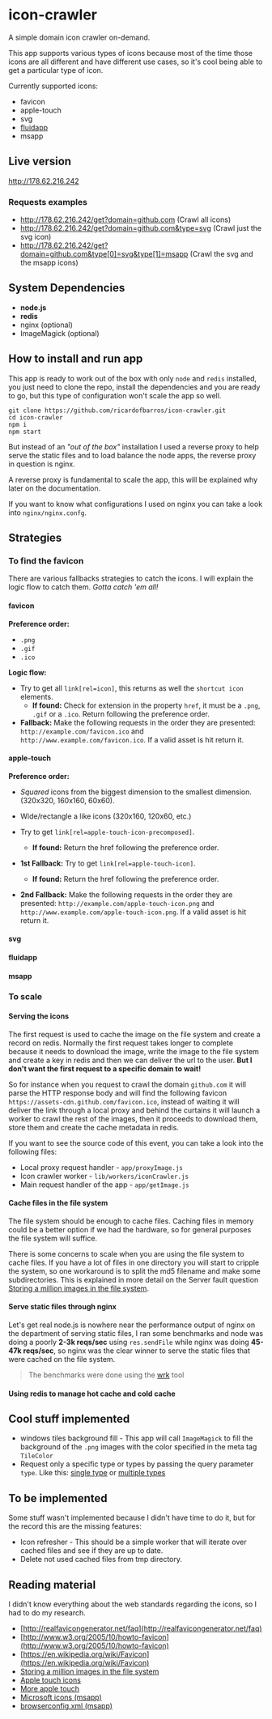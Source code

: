 # icon-crawler

A simple domain icon crawler on-demand.

This app supports various types of icons because most of the time those icons are all different and have different use cases, so it's cool being able to get a particular type of icon.

Currently supported icons:

- favicon
- apple-touch
- svg
- [fluidapp](http://fluidapp.com/)
- msapp

## Live version
http://178.62.216.242

### Requests examples
- http://178.62.216.242/get?domain=github.com (Crawl all icons)
- http://178.62.216.242/get?domain=github.com&type=svg (Crawl just the svg icon)
- http://178.62.216.242/get?domain=github.com&type[0]=svg&type[1]=msapp (Crawl the svg and the msapp icons)

## System Dependencies
- **node.js**
- **redis**
- nginx (optional)
- ImageMagick (optional)

## How to install and run app

This app is ready to work out of the box with only `node` and `redis` installed, you just need to clone the repo, install the dependencies and you are ready to go, but this type of configuration won't scale the app so well.

```shell
git clone https://github.com/ricardofbarros/icon-crawler.git
cd icon-crawler
npm i
npm start
```

But instead of an _"out of the box"_ installation I used a reverse proxy to help serve the static files  and to load balance the node apps, the reverse proxy in question is nginx.

A reverse proxy is fundamental to scale the app, this will be explained why later on the documentation.

If you want to know what configurations I used on nginx you can take a look into `nginx/nginx.confg`.

## Strategies

### To find the favicon
There are various fallbacks strategies to catch the icons. I will explain the logic flow to catch them. _Gotta catch 'em all!_

#### favicon
**Preference order:**
- `.png`
- `.gif`
- `.ico`

**Logic flow:**
- Try to get all `link[rel=icon]`, this returns as well the `shortcut icon` elements.
  - **If found:** Check for extension in the property `href`, it must be a `.png`, `.gif` or a `.ico`. Return following the preference order.
- **Fallback:** Make the following requests in the order they are presented: `http://example.com/favicon.ico` and `http://www.example.com/favicon.ico`. If a valid asset is hit return it.

#### apple-touch
**Preference order:**
- _Squared_ icons from the biggest dimension to the smallest dimension. (320x320, 160x160, 60x60).
- Wide/rectangle a like icons (320x160, 120x60, etc.)

- Try to get `link[rel=apple-touch-icon-precomposed]`.
  - **If found:** Return the href following the preference order.
- **1st Fallback:** Try to get `link[rel=apple-touch-icon]`.
  - **If found:** Return the href following the preference order.
- **2nd Fallback:** Make the following requests in the order they are presented: `http://example.com/apple-touch-icon.png` and `http://www.example.com/apple-touch-icon.png`. If a valid asset is hit return it.

#### svg

#### fluidapp

#### msapp


### To scale

#### Serving the icons

The first request is used to cache the image on the file system and create a record on redis.
Normally the first request takes longer to complete because it needs to download the image, write the image to the file system and create a key in redis and then we can deliver the url to the user. **But I don't want the first request to a specific domain to wait!**

So for instance when you request to crawl the domain `github.com` it will parse the HTTP response body and will find the following favicon `https://assets-cdn.github.com/favicon.ico`, instead of waiting it will deliver the link through a local proxy and behind the curtains it will launch a worker to crawl the rest of the images, then it proceeds to download them, store them and create the cache metadata in redis.

If you want to see the source code of this event, you can take a look into the following files:
- Local proxy request handler - `app/proxyImage.js`
- Icon crawler worker - `lib/workers/iconCrawler.js`
- Main request handler of the app - `app/getImage.js`

#### Cache files in the file system
The file system should be enough to cache files. Caching files in memory could be a better option if we had the hardware, so for general purposes the file system will suffice.

There is some concerns to scale when you are using the file system to cache files.
If you have a lot of files in one directory you will start to cripple the system, so one workaround is to split the md5 filename and make some subdirectories. This is explained in more detail on the Server fault question [Storing a million images in the file system](#fs).

#### Serve static files through nginx
Let's get real node.js is nowhere near the performance output of nginx on the department of serving static files, I ran some benchmarks and node was doing a poorly **2-3k reqs/sec** using `res.sendFile` while nginx was doing **45-47k reqs/sec**, so nginx was the clear winner to serve the static files that were cached on the file system.

> The benchmarks were done using the [wrk](https://github.com/wg/wrk) tool

#### Using redis to manage hot cache and cold cache

## Cool stuff implemented
- windows tiles background fill - This app will call `ImageMagick` to fill the background of the `.png` images with the color specified in the meta tag `TileColor`
- Request only a specific type or types by passing the query parameter `type`. Like this: [single type](http://178.62.216.242/get?domain=github.com&type=svg) or [multiple types](http://178.62.216.242/get?domain=github.com&type[0]=svg&type[1]=favicon)

## To be implemented
Some stuff wasn't implemented because I didn't have time to do it, but for the record this are the missing features:

- Icon refresher - This should be a simple worker that will iterate over cached files and see if they are up to date.
- Delete not used cached files from tmp directory.

## Reading material
I didn't know everything about the web standards regarding the icons, so I had to do my research.

- [http://realfavicongenerator.net/faq](http://realfavicongenerator.net/faq)
- [http://www.w3.org/2005/10/howto-favicon](http://www.w3.org/2005/10/howto-favicon)
- [https://en.wikipedia.org/wiki/Favicon](https://en.wikipedia.org/wiki/Favicon)
- <a name="fs"></a>[Storing a million images in the file system](http://serverfault.com/questions/95444/storing-a-million-images-in-the-filesystem)
- [Apple touch icons](https://developer.apple.com/library/ios/documentation/AppleApplications/Reference/SafariWebContent/ConfiguringWebApplications/ConfiguringWebApplications.html)
- [More apple touch](https://realfavicongenerator.net/blog/apple-touch-icon-the-good-the-bad-the-ugly/)
- [Microsoft icons (msapp)](https://msdn.microsoft.com/en-us/library/dn255024.aspx)
- [browserconfig.xml (msapp)](http://stackoverflow.com/a/26626329/2862991)
